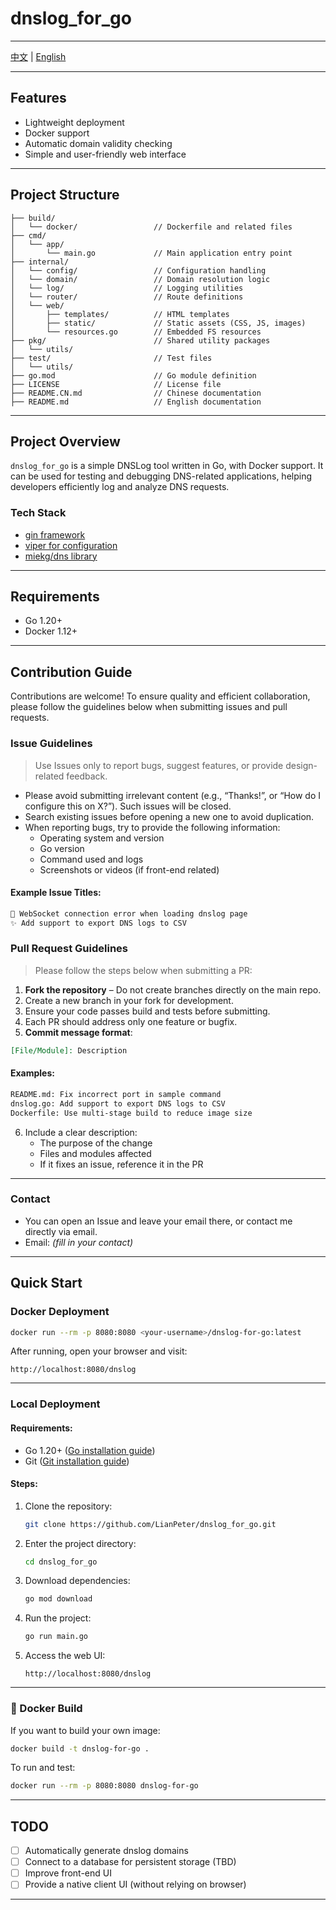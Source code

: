 # dnslog_for_go

---
[中文](README.CN.md) | [English](README.md)

--- 
## Features
- Lightweight deployment
- Docker support
- Automatic domain validity checking
- Simple and user-friendly web interface

--- 
## Project Structure
```
├── build/
│   └── docker/                 // Dockerfile and related files
├── cmd/
│   └── app/
│       └── main.go             // Main application entry point
├── internal/
│   └── config/                 // Configuration handling
│   └── domain/                 // Domain resolution logic
│   └── log/                    // Logging utilities
│   └── router/                 // Route definitions
│   └── web/
│       ├── templates/          // HTML templates
│       ├── static/             // Static assets (CSS, JS, images)
│       └── resources.go        // Embedded FS resources
├── pkg/                        // Shared utility packages
│   └── utils/                  
├── test/                       // Test files
│   └── utils/
├── go.mod                      // Go module definition
├── LICENSE                     // License file
├── README.CN.md                // Chinese documentation
├── README.md                   // English documentation
```

---

## Project Overview
`dnslog_for_go` is a simple DNSLog tool written in Go, with Docker support. It can be used for testing and debugging DNS-related applications, helping developers efficiently log and analyze DNS requests.

### Tech Stack
- [gin framework](https://github.com/gin-gonic/gin)
- [viper for configuration](https://github.com/spf13/viper)
- [miekg/dns library](https://github.com/miekg/dns)

---

## Requirements
- Go 1.20+
- Docker 1.12+

---

## Contribution Guide
Contributions are welcome! To ensure quality and efficient collaboration, please follow the guidelines below when submitting issues and pull requests.

### Issue Guidelines
> Use Issues only to report bugs, suggest features, or provide design-related feedback.

- Please avoid submitting irrelevant content (e.g., “Thanks!”, or “How do I configure this on X?”). Such issues will be closed.
- Search existing issues before opening a new one to avoid duplication.
- When reporting bugs, try to provide the following information:
    - Operating system and version
    - Go version
    - Command used and logs
    - Screenshots or videos (if front-end related)

#### Example Issue Titles:
```markdown
🐞 WebSocket connection error when loading dnslog page
✨ Add support to export DNS logs to CSV
```

### Pull Request Guidelines
> Please follow the steps below when submitting a PR:

1. **Fork the repository** – Do not create branches directly on the main repo.
2. Create a new branch in your fork for development.
3. Ensure your code passes build and tests before submitting.
4. Each PR should address only one feature or bugfix.
5. **Commit message format**:

```markdown
[File/Module]: Description
```

#### Examples:
```markdown
README.md: Fix incorrect port in sample command
dnslog.go: Add support to export DNS logs to CSV
Dockerfile: Use multi-stage build to reduce image size
```

6. Include a clear description:
    - The purpose of the change
    - Files and modules affected
    - If it fixes an issue, reference it in the PR

---

### Contact
- You can open an Issue and leave your email there, or contact me directly via email.
- Email: *(fill in your contact)*

---

## Quick Start

### Docker Deployment

```bash
docker run --rm -p 8080:8080 <your-username>/dnslog-for-go:latest
```

After running, open your browser and visit:
```
http://localhost:8080/dnslog
```

---

### Local Deployment

#### Requirements:
- Go 1.20+ ([Go installation guide](https://golang.org/doc/install/source))
- Git ([Git installation guide](https://git-scm.com/))

#### Steps:
1. Clone the repository:
   ```bash
   git clone https://github.com/LianPeter/dnslog_for_go.git
   ```

2. Enter the project directory:
   ```bash
   cd dnslog_for_go
   ```

3. Download dependencies:
   ```bash
   go mod download
   ```

4. Run the project:
   ```bash
   go run main.go
   ```

5. Access the web UI:
   ```
   http://localhost:8080/dnslog
   ```

---

### 🐳 Docker Build

If you want to build your own image:

```bash
docker build -t dnslog-for-go .
```

To run and test:

```bash
docker run --rm -p 8080:8080 dnslog-for-go
```

---

## TODO
- [ ] Automatically generate dnslog domains
- [ ] Connect to a database for persistent storage (TBD)
- [ ] Improve front-end UI
- [ ] Provide a native client UI (without relying on browser)

---